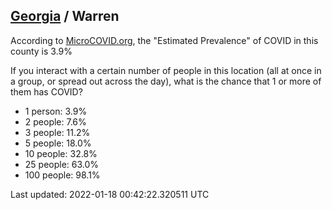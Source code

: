 
## [Georgia](/united-states/georgia) / Warren

According to [MicroCOVID.org](http://microcovid.org),
the "Estimated Prevalence" of COVID in this county is 3.9%

If you interact with a certain number of people in this location
(all at once in a group, or spread out across the day), what is the chance that
1 or more of them has COVID?

- 1 person: 3.9%
- 2 people: 7.6%
- 3 people: 11.2%
- 5 people: 18.0%
- 10 people: 32.8%
- 25 people: 63.0%
- 100 people: 98.1%

Last updated: 2022-01-18 00:42:22.320511 UTC
